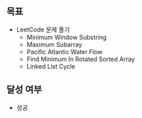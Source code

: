 ## 목표

- LeetCode 문제 풀기
    - Minimum Window Substring
    - Maximum Subarray
    - Pacific Atlantic Water Flow
    - Find Minimum In Rotated Sorted Array
    - Linked List Cycle

## 달성 여부
- 성공
